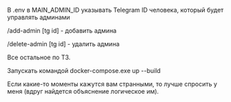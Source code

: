 В .env в MAIN_ADMIN_ID указывать Telegram ID человека, который будет управлять админами

/add-admin [tg id] - добавить админа

/delete-admin [tg id] - удалить админа

Все остальное по ТЗ.

Запускать командой docker-compose.exe up --build

Если какие-то моменты кажутся вам странными, то лучше спросить у меня (вдруг найдется объяснение логическое им).
